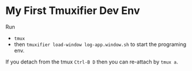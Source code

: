 # My First Tmuxifier Dev Env

Run 

- `tmux`
- then `tmuxifier load-window log-app.window.sh` to start the programing env.

If you detach from the tmux `Ctrl-B D` then you can re-attach by `tmux a`.

